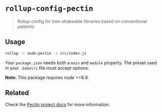 # `rollup-config-pectin`

> Rollup config for tree-shakeable libraries based on conventional patterns

## Usage

```sh
rollup -c node:pectin -i src/index.js
```

Your `package.json` needs _both_ a `main` and `module` property.
The preset used in your `.babelrc` file _must_ accept options.

**Note:** This package requires node >=8.9.

## Related

Check the [Pectin project docs](https://github.com/evocateur/pectin#readme) for more information.
